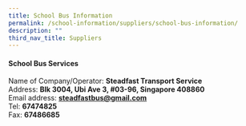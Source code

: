 ```yaml
---
title: School Bus Information
permalink: /school-information/suppliers/school-bus-information/
description: ""
third_nav_title: Suppliers
---
```

#### School Bus Services

Name of Company/Operator: <strong>Steadfast Transport Service</strong>
<br>Address: <strong>Blk 3004, Ubi Ave 3, #03-96, Singapore 408860 </strong><br>
Email address: <strong>steadfastbus@gmail.com</strong><br>
Tel: <strong>67474825&nbsp;</strong><br>
Fax: <strong>67486685&nbsp;</strong>